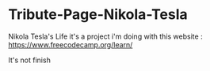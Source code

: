 # Tribute-Page-Nikola-Tesla
Nikola Tesla's Life
it's a project i'm doing  with this website : https://www.freecodecamp.org/learn/

It's not finish
